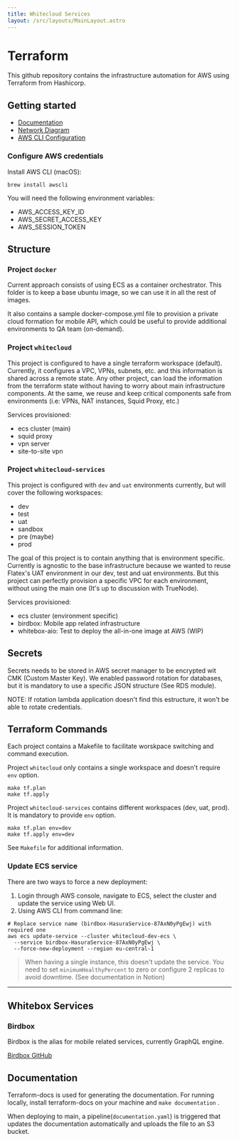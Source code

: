 ```yaml
---
title: Whitecloud Services
layout: /src/layouts/MainLayout.astro
---
```


# Terraform

This github repository contains the infrastructure automation for AWS using Terraform from Hashicorp.

## Getting started

- [Documentation](https://www.notion.so/whtbx/Whitecloud-AWS-d1dd9dc406834cc190feafdb97af2fcd)
- [Network Diagram](https://lucid.app/lucidchart/35c6fba9-6f5d-4b38-be4a-f03db84c8300/edit?page=Xm0rv3w-1eUC&invitationId=inv_1a0c085c-e9db-4119-8e71-d29627246fa7)
- [AWS CLI Configuration](https://docs.aws.amazon.com/cli/latest/userguide/cli-chap-configure.html)

### Configure AWS credentials

Install AWS CLI (macOS):

`brew install awscli`

You will need the following environment variables:

- AWS_ACCESS_KEY_ID
- AWS_SECRET_ACCESS_KEY
- AWS_SESSION_TOKEN

## Structure

### Project `docker`

Current approach consists of using ECS as a container orchestrator. This folder is to keep a base ubuntu image, so we
can use it in all the rest of images.

It also contains a sample docker-compose.yml file to provision a private cloud formation for mobile API, which could be
useful to provide additional environments to QA team (on-demand).

### Project `whitecloud`

This project is configured to have a single terraform workspace (default). Currently, it configures a VPC, VPNs,
subnets, etc. and this information is shared across a remote state. Any other project, can load the information from the
terraform state without having to worry about main infrastructure components. At the same, we reuse and keep critical
components safe from environments (i.e: VPNs, NAT instances, Squid Proxy, etc.)

Services provisioned:

- ecs cluster (main)
- squid proxy
- vpn server
- site-to-site vpn

### Project `whitecloud-services`

This project is configured with `dev` and `uat` environments currently, but will cover the following workspaces:

- dev
- test
- uat
- sandbox
- pre (maybe)
- prod

The goal of this project is to contain anything that is environment specific. Currently is agnostic to the base
infrastructure because we wanted to reuse Flatex's UAT environment in our dev, test and uat environments. But this
project can perfectly provision a specific VPC for each environment, without using the main one (It's up to discussion
with TrueNode).

Services provisioned:

- ecs cluster (environment specific)
- birdbox: Mobile app related infrastructure
- whitebox-aio: Test to deploy the all-in-one image at AWS (WIP)

## Secrets

Secrets needs to be stored in AWS secret manager to be encrypted wit CMK (Custom Master Key). We enabled password
rotation for databases, but it is mandatory to use a specific JSON structure (See RDS module).

NOTE: If rotation lambda application doesn't find this estructure, it won't be able to rotate credentials.

## Terraform Commands

Each project contains a Makefile to facilitate worskpace switching and command execution.

Project `whitecloud` only contains a single workspace and doesn't require `env` option.

```shell
make tf.plan
make tf.apply
```

Project `whitecloud-services` contains different workspaces (dev, uat, prod). It is mandatory to provide `env` option.

```shell
make tf.plan env=dev
make tf.apply env=dev
```

See `Makefile` for additional information.

### Update ECS service

There are two ways to force a new deployment:

1. Login through AWS console, navigate to ECS, select the cluster and update the service using Web UI.
2. Using AWS CLI from command line:

```shell
# Replace service name (birdbox-HasuraService-87AxN0yPgEwj) with required one
aws ecs update-service --cluster whitecloud-dev-ecs \
  --service birdbox-HasuraService-87AxN0yPgEwj \
  --force-new-deployment --region eu-central-1
```

> When having a single instance, this doesn't update the service. You need to set `minimumHealthyPercent` to zero or
> configure 2 replicas to avoid downtime. (See documentation in Notion)

---

## Whitebox Services

### Birdbox

Birdbox is the alias for mobile related services, currently GraphQL engine.

[Birdbox GitHub](https://github.com/whiteboxservices/birdbox)

## Documentation

Terraform-docs is used for generating the documentation. For running locally, install terraform-docs on your machine
and `make documentation` .

When deploying to main, a pipeline(`documentation.yaml`) is triggered that updates the documentation automatically and
uploads the file to an S3 bucket.
